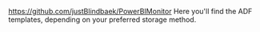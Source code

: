 https://github.com/justBlindbaek/PowerBIMonitor
Here you'll find the ADF templates, depending on your preferred storage method. 
